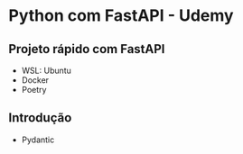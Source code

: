 # Python com FastAPI - Udemy

## Projeto rápido com FastAPI
- WSL: Ubuntu
- Docker
- Poetry
## Introdução
- Pydantic